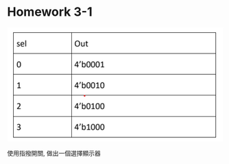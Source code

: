 # Homework 3-1 

![image](https://github.com/frankxaio/Seminar/blob/67e5c2ba65a2100c70cce5ea95e4ac774297b362/%E5%A4%A7%E4%BA%8C%E5%B0%88%E9%A1%8C/Lab/Homework%203-1/image.png)

使用指撥開關, 做出一個選擇顯示器

